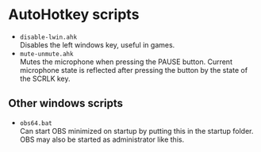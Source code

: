 # AutoHotkey scripts

* `disable-lwin.ahk`  
Disables the left windows key, useful in games.
* `mute-unmute.ahk`  
Mutes the microphone when pressing the PAUSE button.
Current microphone state is reflected
after pressing the button by the state of the SCRLK key.

## Other windows scripts

* `obs64.bat`  
Can start OBS minimized on startup by putting this in the startup folder.
OBS may also be started as administrator like this.
